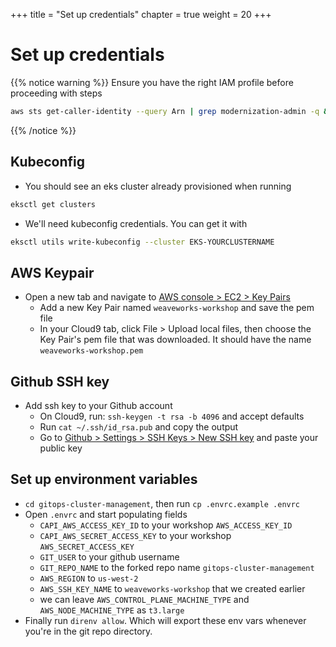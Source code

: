 +++
title = "Set up credentials"
chapter = true
weight = 20
+++

# Set up credentials

{{% notice warning %}}
Ensure you have the right IAM profile before proceeding with steps

```sh
aws sts get-caller-identity --query Arn | grep modernization-admin -q && echo "IAM role valid" || echo "IAM role NOT valid"
```

{{% /notice %}}

## Kubeconfig

* You should see an eks cluster already provisioned when running

```sh
eksctl get clusters
```

* We'll need kubeconfig credentials. You can get it with

```sh
eksctl utils write-kubeconfig --cluster EKS-YOURCLUSTERNAME
```

## AWS Keypair

* Open a new tab and navigate to [AWS console > EC2 > Key Pairs](https://us-west-2.console.aws.amazon.com/ec2/v2/home?region=us-west-2#KeyPairs:)
  * Add a new Key Pair named `weaveworks-workshop` and save the pem file
  * In your Cloud9 tab, click File > Upload local files, then choose the Key Pair's pem file that was downloaded. It should have the name `weaveworks-workshop.pem`

## Github SSH key

* Add ssh key to your Github account
  * On Cloud9, run: `ssh-keygen -t rsa -b 4096` and accept defaults
  * Run `cat ~/.ssh/id_rsa.pub` and copy the output
  * Go to [Github > Settings > SSH Keys > New SSH key](https://github.com/settings/ssh/new) and paste your public key



## Set up environment variables

* `cd gitops-cluster-management`, then run `cp .envrc.example .envrc`
* Open `.envrc` and start populating fields
  * `CAPI_AWS_ACCESS_KEY_ID` to your workshop `AWS_ACCESS_KEY_ID`
  * `CAPI_AWS_SECRET_ACCESS_KEY` to your workshop `AWS_SECRET_ACCESS_KEY`
  * `GIT_USER` to your github username
  * `GIT_REPO_NAME` to the forked repo name `gitops-cluster-management`
  * `AWS_REGION` to `us-west-2`
  * `AWS_SSH_KEY_NAME` to `weaveworks-workshop` that we created earlier
  * we can leave `AWS_CONTROL_PLANE_MACHINE_TYPE` and `AWS_NODE_MACHINE_TYPE` as `t3.large`
* Finally run `direnv allow`. Which will export these env vars whenever you're in the git repo directory.
